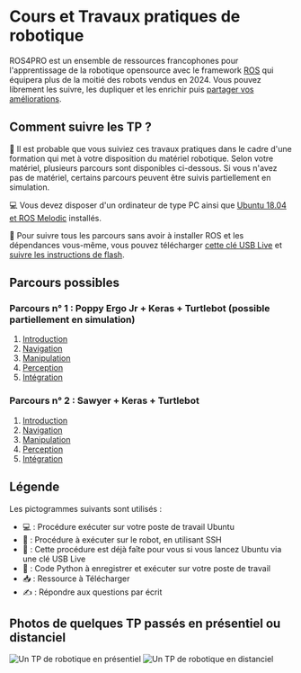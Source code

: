 # Cours et Travaux pratiques de robotique

ROS4PRO est un ensemble de ressources francophones pour l'apprentissage de la robotique opensource avec le framework [ROS](http://ros.org) qui équipera plus de la moitié des robots vendus en 2024. Vous pouvez librement les suivre, les dupliquer et les enrichir puis [partager vos améliorations](https://github.com/ros4pro/learn).

## Comment suivre les TP ?

🤖 Il est probable que vous suiviez ces travaux pratiques dans le cadre d'une formation qui met à votre disposition du matériel robotique. Selon votre matériel, plusieurs parcours sont disponibles ci-dessous. Si vous n'avez pas de matériel, certains parcours peuvent être suivis partiellement en simulation.

💻 Vous devez disposer d'un ordinateur de type PC ainsi que [Ubuntu 18.04 et ROS Melodic](http://wiki.ros.org/melodic/Installation/Ubuntu) installés.

📀 Pour suivre tous les parcours sans avoir à installer ROS et les dépendances vous-même, vous pouvez télécharger [cette clé USB Live](https://files.ros4.pro/ubuntu.img.7z) et [suivre les instructions de flash](https://files.ros4.pro/boot.pdf).

## Parcours possibles
### Parcours n° 1 : Poppy Ergo Jr + Keras + Turtlebot (possible partiellement en simulation)
1. [Introduction](introduction/README.md)
2. [Navigation](navigation/turtlebot/README.md)
3. [Manipulation](manipulation/ergo-jr/README.md)
4. [Perception](perception/keras/README.md)
5. [Intégration](integration/ergo-tb-keras/README.md)

### Parcours n° 2 : Sawyer + Keras + Turtlebot
1. [Introduction](introduction/README.md)
2. [Navigation](navigation/turtlebot/README.md)
3. [Manipulation](manipulation/sawyer/README.md)
4. [Perception](perception/keras/README.md)
5. [Intégration](integration/sawyer-tb-keras/README.md)

## Légende
Les pictogrammes suivants sont utilisés :

* 💻 : Procédure exécuter sur votre poste de travail Ubuntu
* 🤖 : Procédure à exécuter sur le robot, en utilisant SSH
* 📀 : Cette procédure est déjà faîte pour vous si vous lancez Ubuntu via une clé USB Live
* 🐍 : Code Python à enregistrer et exécuter sur votre poste de travail
* 📥 : Ressource à Télécharger
* ✍ : Répondre aux questions par écrit

## Photos de quelques TP passés en présentiel ou distanciel
![Un TP de robotique en présentiel](https://pbs.twimg.com/media/EN16larWkAAJRdG?format=jpg&name=large)
![Un TP de robotique en distanciel](https://pbs.twimg.com/media/EahDWHCXgAE0zFm?format=jpg&name=large)
